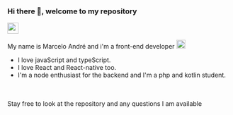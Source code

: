 ### Hi there 👋, welcome to my repository


<a href="http://www.linkedin.com/in/marceloasn28">
  <img src="https://image.flaticon.com/icons/svg/1409/1409945.svg" width="25" />
</a>
<br/>

<div align-items="center">
<p>My name is Marcelo André and i'm a front-end developer <img src="https://image.flaticon.com/icons/svg/919/919828.svg" width="20" /></P>
</div>

- I love javaScript and typeScript.<br/>
- I love React and React-native too.<br/>
- I'm a node enthusiast for the backend and I'm a php and kotlin student.
<br/><br/><br/>
<p>Stay free to look at the repository and any questions I am available<p/>
